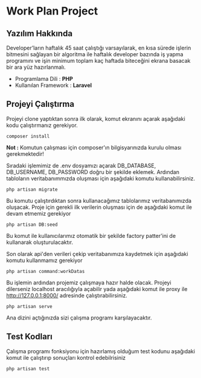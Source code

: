 # Work Plan Project
## Yazılım Hakkında

Developer’ların haftalık 45 saat çalıştığı varsayılarak, en kısa sürede işlerin bitmesini sağlayan bir algoritma ile haftalık developer bazında iş yapma programını ve işin minimum toplam kaç haftada biteceğini ekrana basacak bir ara yüz hazırlanmalı.

- Programlama Dili : **PHP**
- Kullanılan Framework : **Laravel**

## Projeyi Çalıştırma

Projeyi clone yaptıktan sonra ilk olarak, komut ekranını açarak aşağıdaki kodu çalıştırmanız gerekiyor. 

```
composer install 
```
**Not :** Komutun çalışması için composer'ın bilgisyarınızda kurulu olması gerekmektedir!

Sıradaki işlemimiz de .env dosyamızı açarak DB_DATABASE, DB_USERNAME, DB_PASSWORD doğru bir şekilde eklemek. Ardından tabloların veritabanımmızda oluşması için aşağıdaki komutu kullanabilirsiniz.  
```
php artisan migrate 
```
Bu komutu çalıştırdıktan sonra kullanacağımız tablolarımız veritabanımızda oluşacak. 
Proje için gerekli ilk verilerin oluşması için de aşağıdaki komut ile devam etmemiz gerekiyor
```
php artisan DB:seed 
```
Bu komut ile kullanıcılarımız otomatik bir şekilde factory patter'ini de kullanarak oluşturulacaktır. 

Son olarak api'den verileri çekip veritabanımıza kaydetmek için aşağıdaki komutu kullanmamız gerekiyor 
```
php artisan command:workDatas 
```

Bu işlemin ardından projemiz çalışmaya hazır halde olacak. Projeyi dilerseniz localhost aracılığıyla açabilir yada aşağıdaki komut ile proxy ile http://127.0.0.1:8000/ adresinde çalıştırabilirsiniz.
```
php artisan serve
```

Ana dizini açtığınızda sizi çalışma programı karşılayacaktır.

## Test Kodları
Çalışma programı fonksiyonu için hazırlamış olduğum test kodunu aşağıdaki komut ile çalıştırıp sonuçları kontrol edebilrisiniz
```
php artisan test
```

